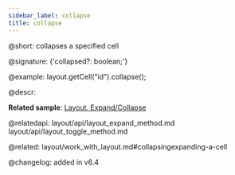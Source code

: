 ```yaml
---
sidebar_label: collapse
title: collapse
---          
```


@short: collapses a specified cell

@signature: {'collapsed?: boolean;'}

@example:
layout.getCell("id").collapse();



@descr:

**Related sample**: [Layout. Expand/Collapse](https://snippet.dhtmlx.com/h0wtlpyk)

@relatedapi:
layout/api/layout_expand_method.md
layout/api/layout_toggle_method.md

@related: layout/work_with_layout.md#collapsingexpanding-a-cell

@changelog: added in v6.4



